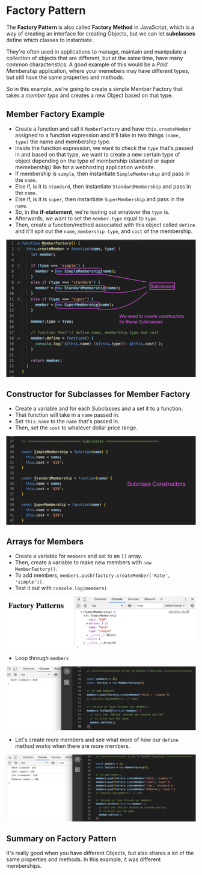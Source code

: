 # Factory Pattern

The **Factory Pattern** is also called **Factory Method** in JavaScript, which is a way of creating an interface for creating Objects, but we can let **subclasses** define which classes to instantiate.

They're often used in applications to manage, maintain and manipulate a collection of objects that are different, but at the same time, have many common characteristics. A good example of this would be a *Paid Membership* application, where your memebers may have different types, but still have the same properties and methods.

So in this example, we're going to create a simple Member Factory that takes a *member type* and creates a new Object based on that type.

## Member Factory Example

* Create a function and call it `MemberFactory` and have `this.createMember` assigned to a function expression and it'll take in two things `(name, type)` the name and membership type.
* Inside the function expression, we want to check the `type` that's passed in and based on that type, we want to create a new certain type of object depending on the type of membership (standard or super memebership) like for a webhosting application website.
* If membership is `simple`, then instantiate `SimpleMembership` and pass in the `name`.
* Else if, is it is `standard`, then instantiate `StandardMembership` and pass in the `name`.
* Else if, is it is `super`, then instantiate `SuperMembership` and pass in the `name`.
* So, in the **if-statement**, we're testing out whatever the `type` is.
* Afterwards, we want to set the `member.type` equal to `type`.
* Then, create a function/method associated with this object called `define` and it'll spit out the `name`, `membership type`, and `cost` of the membership.

<kbd>![alt text](img/factory00.png "screenshot")</kbd>

## Constructor for Subclasses for Member Factory

* Create a variable and for each Subclasses and a set it to a function.
* That function will take in a `name` passed in.
* Set `this.name` to the `name` that's passed in.
* Then, set the `cost` to whatever dollar price range.

<kbd>![alt text](img/factory01.png "screenshot")</kbd>

## Arrays for Members

* Create a variable for `members` and set to an `[]` array.
* Then, create a variable to make new members with `new MemberFactory()`.
* To add members, `members.push(factory.createMember('Kate', 'simple'))`.
* Test it out with `console.log(members)`

<kbd>![alt text](img/factory02.png "screenshot")</kbd>

* Loop through `members`

<kbd>![alt text](img/factory03.png "screenshot")</kbd>

* Let's create more members and see what more of how our `define` method works when there are more members.

<kbd>![alt text](img/factory04.png "screenshot")</kbd>

## Summary on Factory Pattern

It's really good when you have different Objects, but also shares a lot of the same properties and methods. In this example, it was different memberships. 